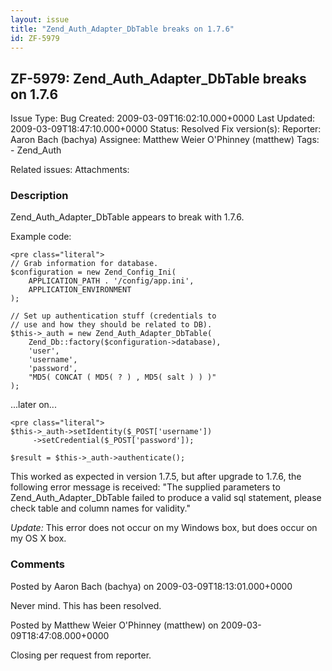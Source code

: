 ```yaml
---
layout: issue
title: "Zend_Auth_Adapter_DbTable breaks on 1.7.6"
id: ZF-5979
---
```


ZF-5979: Zend\_Auth\_Adapter\_DbTable breaks on 1.7.6
-----------------------------------------------------

 Issue Type: Bug Created: 2009-03-09T16:02:10.000+0000 Last Updated: 2009-03-09T18:47:10.000+0000 Status: Resolved Fix version(s): 
 Reporter:  Aaron Bach (bachya)  Assignee:  Matthew Weier O'Phinney (matthew)  Tags: - Zend\_Auth
 
 Related issues: 
 Attachments: 
### Description

Zend\_Auth\_Adapter\_DbTable appears to break with 1.7.6.

Example code:

 
    <pre class="literal"> 
    // Grab information for database.
    $configuration = new Zend_Config_Ini(
        APPLICATION_PATH . '/config/app.ini', 
        APPLICATION_ENVIRONMENT
    );
            
    // Set up authentication stuff (credentials to
    // use and how they should be related to DB).
    $this->_auth = new Zend_Auth_Adapter_DbTable(
        Zend_Db::factory($configuration->database),
        'user',
        'username',
        'password',
        "MD5( CONCAT ( MD5( ? ) , MD5( salt ) ) )"
    );


...later on...

 
    <pre class="literal"> 
    $this->_auth->setIdentity($_POST['username'])
         ->setCredential($_POST['password']);
    
    $result = $this->_auth->authenticate();


This worked as expected in version 1.7.5, but after upgrade to 1.7.6, the following error message is received: "The supplied parameters to Zend\_Auth\_Adapter\_DbTable failed to produce a valid sql statement, please check table and column names for validity."

_Update:_ This error does not occur on my Windows box, but does occur on my OS X box.

 

 

### Comments

Posted by Aaron Bach (bachya) on 2009-03-09T18:13:01.000+0000

Never mind. This has been resolved.

 

 

Posted by Matthew Weier O'Phinney (matthew) on 2009-03-09T18:47:08.000+0000

Closing per request from reporter.

 

 